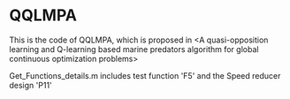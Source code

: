 # QQLMPA
This is the code of QQLMPA, which is proposed in &lt;A quasi-opposition learning and Q-learning based marine predators algorithm for global continuous optimization problems>

Get_Functions_details.m includes test function 'F5' and the Speed reducer design 'P11'
